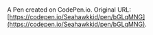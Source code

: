# 

A Pen created on CodePen.io. Original URL: [https://codepen.io/Seahawkkid/pen/bGLqMNG](https://codepen.io/Seahawkkid/pen/bGLqMNG).

